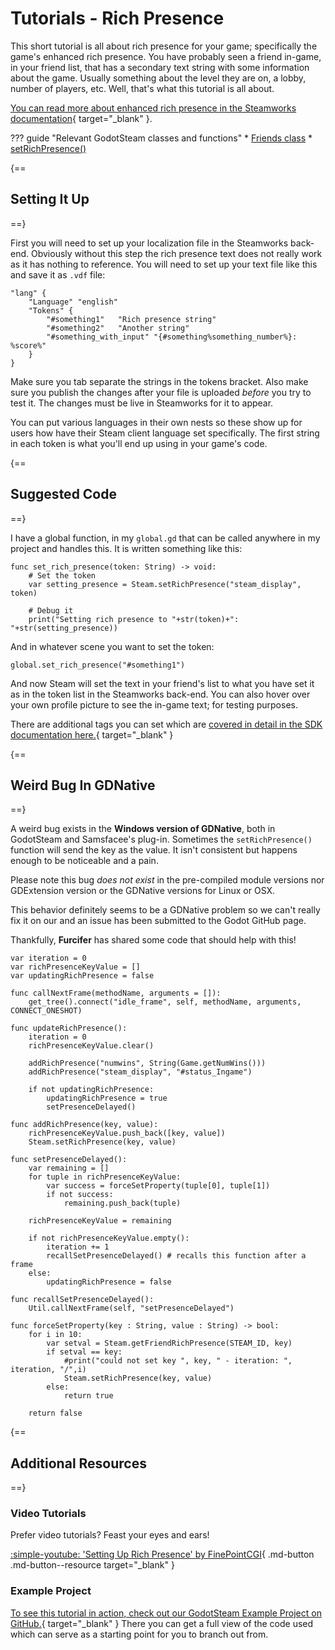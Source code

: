 # Tutorials - Rich Presence

This short tutorial is all about rich presence for your game; specifically the game's enhanced rich presence. You have probably seen a friend in-game, in your friend list, that has a secondary text string with some information about the game. Usually something about the level they are on, a lobby, number of players, etc. Well, that's what this tutorial is all about.

[You can read more about enhanced rich presence in the Steamworks documentation](https://partner.steamgames.com/doc/features/enhancedrichpresence){ target="\_blank" }.

??? guide "Relevant GodotSteam classes and functions"
	* [Friends class](../classes/friends.md)
		* [setRichPresence()](../classes/friends.md#setrichpresence)

{==
## Setting It Up
==}

First you will need to set up your localization file in the Steamworks back-end. Obviously without this step the rich presence text does not really work as it has nothing to reference. You will need to set up your text file like this and save it as `.vdf` file:

```gdscript
"lang" {
	"Language" "english"
	"Tokens" {
		"#something1"   "Rich presence string"
		"#something2"   "Another string"
		"#something_with_input"	"{#something%something_number%}: %score%"
	}
}
```

Make sure you tab separate the strings in the tokens bracket. Also make sure you publish the changes after your file is uploaded _before_ you try to test it. The changes must be live in Steamworks for it to appear.

You can put various languages in their own nests so these show up for users how have their Steam client language set specifically. The first string in each token is what you'll end up using in your game's code.

{==
## Suggested Code
==}

I have a global function, in my `global.gd` that can be called anywhere in my project and handles this. It is written something like this:

```gdscript
func set_rich_presence(token: String) -> void:
	# Set the token
	var setting_presence = Steam.setRichPresence("steam_display", token)

	# Debug it
	print("Setting rich presence to "+str(token)+": "+str(setting_presence))
```

And in whatever scene you want to set the token:

```gdscript
global.set_rich_presence("#something1")
```

And now Steam will set the text in your friend's list to what you have set it as in the token list in the Steamworks back-end. You can also hover over your own profile picture to see the in-game text; for testing purposes.

There are additional tags you can set which are [covered in detail in the SDK documentation here.](https://partner.steamgames.com/doc/api/ISteamFriends#SetRichPresence){ target="\_blank" }

{==
## Weird Bug In GDNative
==}

A weird bug exists in the **Windows version of GDNative**, both in GodotSteam and Samsfacee's plug-in. Sometimes the `setRichPresence()` function will send the key as the value. It isn't consistent but happens enough to be noticeable and a pain.

Please note this bug *does not exist* in the pre-compiled module versions nor GDExtension version or the GDNative versions for Linux or OSX.

This behavior definitely seems to be a GDNative problem so we can't really fix it on our and an issue has been submitted to the Godot GitHub page.

Thankfully, **Furcifer** has shared some code that should help with this!

```gdscript
var iteration = 0
var richPresenceKeyValue = []
var updatingRichPresence = false

func callNextFrame(methodName, arguments = []):
	get_tree().connect("idle_frame", self, methodName, arguments, CONNECT_ONESHOT)

func updateRichPresence():
	iteration = 0
	richPresenceKeyValue.clear()
	
	addRichPresence("numwins", String(Game.getNumWins()))
	addRichPresence("steam_display", "#status_Ingame")

	if not updatingRichPresence:
		updatingRichPresence = true
		setPresenceDelayed()

func addRichPresence(key, value):
	richPresenceKeyValue.push_back([key, value])
	Steam.setRichPresence(key, value)

func setPresenceDelayed():
	var remaining = []
	for tuple in richPresenceKeyValue:
		var success = forceSetProperty(tuple[0], tuple[1])
		if not success:
			remaining.push_back(tuple)
	
	richPresenceKeyValue = remaining
	
	if not richPresenceKeyValue.empty():
		iteration += 1
		recallSetPresenceDelayed() # recalls this function after a frame
	else:
		updatingRichPresence = false

func recallSetPresenceDelayed():
	Util.callNextFrame(self, "setPresenceDelayed")

func forceSetProperty(key : String, value : String) -> bool:
	for i in 10:
		var setval = Steam.getFriendRichPresence(STEAM_ID, key)
		if setval == key:
			#print("could not set key ", key, " - iteration: ", iteration, "/",i)
			Steam.setRichPresence(key, value)
		else:
			return true
	
	return false
```

{==
## Additional Resources
==}

### Video Tutorials

Prefer video tutorials? Feast your eyes and ears!

[ :simple-youtube: 'Setting Up Rich Presence' by FinePointCGI](https://www.youtube.com/watch?v=VCwNxfYZ8Cw&t=4762s){ .md-button .md-button--resource target="\_blank" }

### Example Project

[To see this tutorial in action, check out our GodotSteam Example Project on GitHub.](https://github.com/GodotSteam/GodotSteam-Example-Project){ target="\_blank" } There you can get a full view of the code used which can serve as a starting point for you to branch out from.
